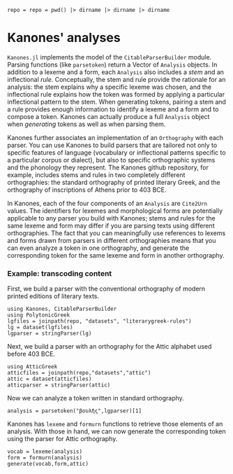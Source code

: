 ```@setup transcode
repo = repo = pwd() |> dirname |> dirname |> dirname
```
# Kanones' analyses

`Kanones.jl` implements the model of the `CitableParserBuilder` module.  Parsing functions (like `parsetoken`) return a Vector of `Analysis` objects.  In addition to a lexeme and a form, each `Analysis` also includes a *stem* and an inflectional *rule*. Conceptually, the stem and rule provide the rationale for an analysis: the stem explains why a specific lexeme was chosen, and the inflectional rule explains how the token was formed by applying a particular inflectional pattern to the stem.  When generating tokens, pairing a stem and a rule provides enough information to identify a lexeme and a form and to compose a token.  Kanones can actually produce a full `Analysis` object when *generating* tokens as well as when parsing them. 

Kanones further associates an implementation of an `Orthography` with each parser. You can use Kanones to build parsers that are tailored not only to specific features of language (vocabulary or inflectional patterns specific to a particular corpus or dialect), but also to specific orthographic systems and the phonology they represent. The Kanones github repository, for example, includes stems and rules in two completely different orthographies: the standard orthography of printed literary Greek, and the orthography of inscriptions of Athens prior to 403 BCE. 

In Kanones, each of the four components of an `Analysis` are `Cite2Urn` values. The identifiers for lexemes and morphological forms are potentially applicable to any parser you build with Kanones; stems and rules for the same lexeme and form may differ if you are parsing texts using different orthographies. The fact that you can meaningfully use references to lexems and forms drawn from parsers in different orthographies means that you can even analyze a token in one orthography, and generate the corresponding token for the same lexeme and form in another orthography.

### Example: transcoding content

First, we build a parser with the conventional orthography of modern printed editions of literary texts.

```@example transcode
using Kanones, CitableParserBuilder
using PolytonicGreek
lgfiles = joinpath(repo, "datasets", "literarygreek-rules")
lg = dataset(lgfiles)
lgparser = stringParser(lg)
```

Next, we build a parser with an orthography for the Attic alphabet used before 403 BCE.

```@example transcode
using AtticGreek
atticfiles = joinpath(repo,"datasets","attic")
attic = dataset(atticfiles)
atticparser = stringParser(attic)
```

Now we can analyze a token written in standard orthography.
```@example transcode
analysis = parsetoken("βουλῆς",lgparser)[1]
```

Kanones has `lexeme` and `formurn` functions to retrieve those elements of an analysis.  With those in hand, we can now generate
the corresponding token using the parser for Attic orthography.

```
vocab = lexeme(analysis)
form = formurn(analysis)
generate(vocab,form,attic)
```

